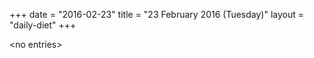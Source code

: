 +++
date = "2016-02-23"
title = "23 February 2016 (Tuesday)"
layout = "daily-diet"
+++

\<no entries\>